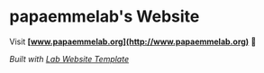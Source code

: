 
# papaemmelab's Website

Visit **[www.papaemmelab.org](http://www.papaemmelab.org)** 🚀

_Built with [Lab Website Template](https://greene-lab.gitbook.io/lab-website-template-docs)_

